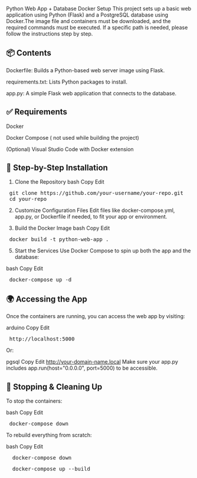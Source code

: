  Python Web App + Database Docker Setup
This project sets up a basic web application using Python (Flask) and a PostgreSQL database using Docker.The image file and containers must be downloaded, and the required commands must be executed. If a specific path is needed, please follow the instructions step by step.



 ## 📦 Contents
Dockerfile: Builds a Python-based web server image using Flask.

requirements.txt: Lists Python packages to install.

app.py: A simple Flask web application that connects to the database.

## ✅ Requirements
Docker

Docker Compose ( not used while building the project)

(Optional) Visual Studio Code with Docker extension

## 🚀 Step-by-Step Installation
1. Clone the Repository
bash
Copy
Edit
<pre> git clone https://github.com/your-username/your-repo.git  
 cd your-repo </pre> 
2. Customize Configuration Files
Edit files like docker-compose.yml, app.py, or Dockerfile if needed, to fit your app or environment.


4. Build the Docker Image
bash
Copy
Edit
<pre> docker build -t python-web-app . </pre>  
5. Start the Services
Use Docker Compose to spin up both the app and the database:

bash
Copy
Edit
<pre> docker-compose up -d </pre>   
## 🌍 Accessing the App
Once the containers are running, you can access the web app by visiting:

arduino
Copy
Edit
 <pre> http://localhost:5000  </pre>    
Or:

pgsql
Copy
Edit
http://your-domain-name.local
Make sure your app.py includes app.run(host="0.0.0.0", port=5000) to be accessible.

## 🐳 Stopping & Cleaning Up
To stop the containers:

bash
Copy
Edit
 <pre> docker-compose down </pre>  
To rebuild everything from scratch:

bash
Copy
Edit
 <pre>  docker-compose down </pre>   
 <pre>  docker-compose up --build </pre>   
